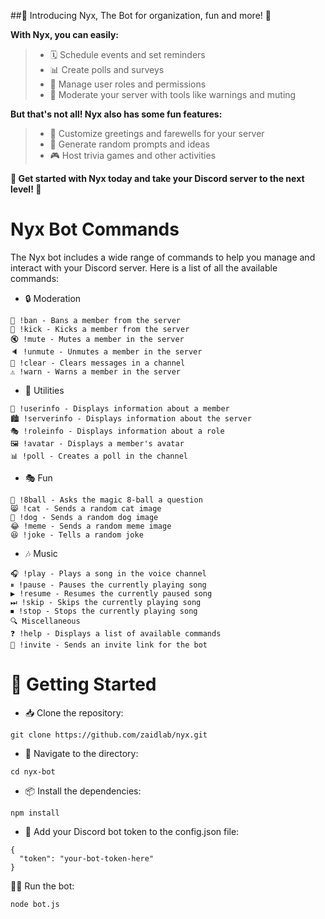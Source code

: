 ##🌌 Introducing Nyx, The Bot for organization, fun and more! 🌌

**With Nyx, you can easily:**

> * 🗓️ Schedule events and set reminders
> * 📊 Create polls and surveys
> * 👑 Manage user roles and permissions
> * 🚨 Moderate your server with tools like warnings and muting

**But that's not all! Nyx also has some fun features:**

> * 💬 Customize greetings and farewells for your server
> * 🎲 Generate random prompts and ideas
> * 🎮 Host trivia games and other activities

**🚀 Get started with Nyx today and take your Discord server to the next level! 🚀**

# Nyx Bot Commands
The Nyx bot includes a wide range of commands to help you manage and interact with your Discord server. Here is a list of all the available commands:

* 🔒 Moderation
```
🔨 !ban - Bans a member from the server
👢 !kick - Kicks a member from the server
🔇 !mute - Mutes a member in the server
🔈 !unmute - Unmutes a member in the server
🧹 !clear - Clears messages in a channel
⚠️ !warn - Warns a member in the server
```
* 🧰 Utilities
```
📇 !userinfo - Displays information about a member
🏙 !serverinfo - Displays information about the server
🎭 !roleinfo - Displays information about a role
🖼 !avatar - Displays a member's avatar
📊 !poll - Creates a poll in the channel
```
* 🎭 Fun
```
🎱 !8ball - Asks the magic 8-ball a question
😸 !cat - Sends a random cat image
🐶 !dog - Sends a random dog image
😂 !meme - Sends a random meme image
😆 !joke - Tells a random joke
```
* 🎶 Music
```
🎧 !play - Plays a song in the voice channel
⏸ !pause - Pauses the currently playing song
▶️ !resume - Resumes the currently paused song
⏭ !skip - Skips the currently playing song
⏹ !stop - Stops the currently playing song
🔍 Miscellaneous
❓ !help - Displays a list of available commands
🤖 !invite - Sends an invite link for the bot 
```

# 🚀 Getting Started

* 📥 Clone the repository:
```
git clone https://github.com/zaidlab/nyx.git
```
* 📂 Navigate to the directory:
```
cd nyx-bot
```
* 📦 Install the dependencies:
```
npm install
```
* 🔑 Add your Discord bot token to the config.json file:
```
{
  "token": "your-bot-token-here"
}
```
🏃‍♂️ Run the bot:
```
node bot.js
```
